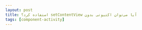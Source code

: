 ```yaml
---
layout: post
title: ‫آیا می‌توان اکتیوتی بدون setContentView استفاده کرد؟
tags: [component-activity]
---
```




